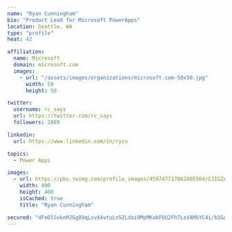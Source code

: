 ```yaml
---
name: "Ryan Cunningham"
bio: "Product Lead for Microsoft PowerApps"
location: Seattle, WA
type: "profile"
heat: 42

affiliation:
  name: Microsoft
  domain: microsoft.com
  images:
    - url: "/assets/images/organizations/microsoft.com-50x50.jpg"
      width: 50
      height: 50

twitter:
  username: rc_says
  url: https://twitter.com/rc_says
  followers: 2089

linkedin:
  url: https://www.linkedin.com/in/rycu

topics:
  - Power Apps

images:
  - url: https://pbs.twimg.com/profile_images/459747717862805504/CJIGZejd_400x400.png
    width: 400
    height: 400
    isCached: true
    title: "Ryan Cunningham"

secured: "dFoOlSvknMJGg89qLsvX4vtuLn52Ldai0MpMKabFUU2Fh7LsVAMkYC4i/b1GANRbbcwDAUh3bpH71F7pUiDMw58mySWkTdsIGQG0VnTQNqYoKmWfttpj/VsFziA4ZveRp1p3EV7ypUJzH/5LElY35S0qVsymthSlEymGLrQMvObsTcuPgbCItNgrHWtTHfXnQnYKeqzvSN3WTi1mdREn2Iw1sDKMJ+5EKQBzV0jQSuob5OZuuggJxF+ns3HZevIIzs7Zz8SQrHwripWp/zFQZnxyP2qbgbSHZoQGakNgQPXE6WpXZ75BijQms5b9cLWd4xg+sN66kdmULF4BYukA+4L82JINVdM5AFJYTMWHOx06R5SeWcbEnmlvxpgfr1Ule0UsDGd5IekQDptD2h4wB1REerGSBOVYxtWJ4p8hV80=;arO4lcJmTUGrjOvERZqqrA=="
---
```


